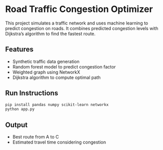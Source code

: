 # Road Traffic Congestion Optimizer

This project simulates a traffic network and uses machine learning to predict congestion on roads. It combines predicted congestion levels with Dijkstra’s algorithm to find the fastest route.

## Features
- Synthetic traffic data generation
- Random forest model to predict congestion factor
- Weighted graph using NetworkX
- Dijkstra algorithm to compute optimal path

## Run Instructions
```bash
pip install pandas numpy scikit-learn networkx
python app.py
```

## Output
- Best route from A to C
- Estimated travel time considering congestion
